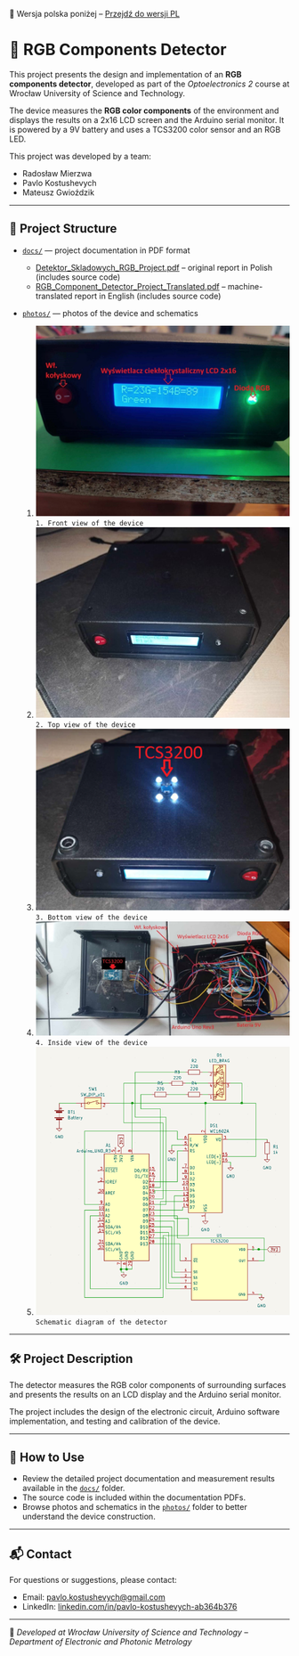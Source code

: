 📄 Wersja polska poniżej – [Przejdź do wersji PL](#pl)

# 🌈 RGB Components Detector

This project presents the design and implementation of an **RGB components detector**, developed as part of the *Optoelectronics 2* course at Wrocław University of Science and Technology.

The device measures the **RGB color components** of the environment and displays the results on a 2x16 LCD screen and the Arduino serial monitor. It is powered by a 9V battery and uses a TCS3200 color sensor and an RGB LED.

This project was developed by a team:

- Radosław Mierzwa  
- Pavlo Kostushevych  
- Mateusz Gwioździk
---

## 📂 Project Structure

- [`docs/`](docs) — project documentation in PDF format  
  - [Detektor_Skladowych_RGB_Project.pdf](docs/Detektor_Skladowych_RGB_Project.pdf) – original report in Polish (includes source code)  
  - [RGB_Component_Detector_Project_Translated.pdf](docs/RGB_Component_Detector_Project_Translated.pdf) – machine-translated report in English (includes source code)  

- [`photos/`](photos) — photos of the device and schematics  
  1. ![Front view](photos/1.Front%20view%20of%20the%20device.jpg) `1. Front view of the device`  
  2. ![Top view](photos/2.Top%20view%20of%20the%20device.jpg) `2. Top view of the device`  
  3. ![Bottom view](photos/3.Bottom%20view%20of%20the%20device.png) `3. Bottom view of the device`  
  4. ![Inside view](photos/4.Inside%20view%20of%20the%20device.jpg) `4. Inside view of the device`  
  5. ![Schematic](photos/Schematic%20diagram%20of%20the%20RGB%20component%20detector.png) `Schematic diagram of the detector`

---

## 🛠️ Project Description

The detector measures the RGB color components of surrounding surfaces and presents the results on an LCD display and the Arduino serial monitor.

The project includes the design of the electronic circuit, Arduino software implementation, and testing and calibration of the device.

---

## 📁 How to Use

- Review the detailed project documentation and measurement results available in the [`docs/`](docs) folder.  
- The source code is included within the documentation PDFs.  
- Browse photos and schematics in the [`photos/`](photos) folder to better understand the device construction.

---

## 📬 Contact

For questions or suggestions, please contact:

- Email: pavlo.kostushevych@gmail.com  
- LinkedIn: [linkedin.com/in/pavlo-kostushevych-ab364b376](https://www.linkedin.com/in/pavlo-kostushevych-ab364b376/)

---

📍 *Developed at Wrocław University of Science and Technology – Department of Electronic and Photonic Metrology*
